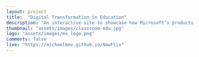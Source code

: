 ```yaml
---
layout: project
title:  "Digital Transformation in Education"
description: "An interactive site to showcase how Microsoft’s products and services transform today’s classrooms."
thumbnail: "assets/images/classroom-edu.jpg"
logo: "assets/images/ms_logo.png"
comments: false
live: "https://michaelmov.github.io/NowFlix"
---
```

